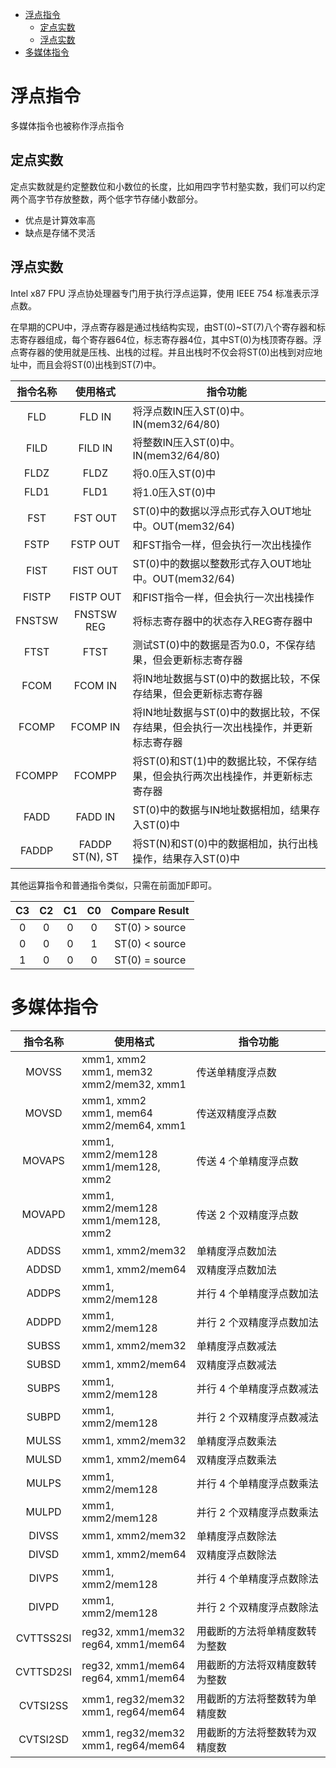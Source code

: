 
<!-- @import "[TOC]" {cmd="toc" depthFrom=1 depthTo=6 orderedList=false} -->

<!-- code_chunk_output -->

- [浮点指令](#浮点指令)
  - [定点实数](#定点实数)
  - [浮点实数](#浮点实数)
- [多媒体指令](#多媒体指令)

<!-- /code_chunk_output -->


# 浮点指令

多媒体指令也被称作浮点指令

## 定点实数

定点实数就是约定整数位和小数位的长度，比如用四字节村塾实数，我们可以约定两个高字节存放整数，两个低字节存储小数部分。
* 优点是计算效率高
* 缺点是存储不灵活

## 浮点实数

Intel x87 FPU 浮点协处理器专门用于执行浮点运算，使用 IEEE 754 标准表示浮点数。

在早期的CPU中，浮点寄存器是通过栈结构实现，由ST(0)~ST(7)八个寄存器和标志寄存器组成，每个寄存器64位，标志寄存器4位，其中ST(0)为栈顶寄存器。浮点寄存器的使用就是压栈、出栈的过程。并且出栈时不仅会将ST(0)出栈到对应地址中，而且会将ST(0)出栈到ST(7)中。

| 指令名称 | 使用格式 | 指令功能 |
| :----: | :----: | ---- |
| FLD | FLD IN | 将浮点数IN压入ST(0)中。IN(mem32/64/80) |
| FILD | FILD IN | 将整数IN压入ST(0)中。IN(mem32/64/80) |
| FLDZ | FLDZ | 将0.0压入ST(0)中 |
| FLD1 | FLD1 | 将1.0压入ST(0)中 |
| FST | FST OUT | ST(0)中的数据以浮点形式存入OUT地址中。OUT(mem32/64) |
| FSTP | FSTP OUT | 和FST指令一样，但会执行一次出栈操作 |
| FIST | FIST OUT | ST(0)中的数据以整数形式存入OUT地址中。OUT(mem32/64) |
| FISTP | FISTP OUT | 和FIST指令一样，但会执行一次出栈操作 |
| FNSTSW | FNSTSW REG | 将标志寄存器中的状态存入REG寄存器中 |
| FTST | FTST | 测试ST(0)中的数据是否为0.0，不保存结果，但会更新标志寄存器 |
| FCOM | FCOM IN | 将IN地址数据与ST(0)中的数据比较，不保存结果，但会更新标志寄存器 |
| FCOMP | FCOMP IN | 将IN地址数据与ST(0)中的数据比较，不保存结果，但会执行一次出栈操作，并更新标志寄存器 |
| FCOMPP | FCOMPP | 将ST(0)和ST(1)中的数据比较，不保存结果，但会执行两次出栈操作，并更新标志寄存器 |
| FADD | FADD IN | ST(0)中的数据与IN地址数据相加，结果存入ST(0)中 |
| FADDP | FADDP ST(N), ST | 将ST(N)和ST(0)中的数据相加，执行出栈操作，结果存入ST(0)中 |

其他运算指令和普通指令类似，只需在前面加F即可。

| C3 | C2 | C1 | C0 | Compare Result |
| :----: | :----: | :----: | :----: | :----: |
| 0 | 0 | 0 | 0 | ST(0) > source |
| 0 | 0 | 0 | 1 | ST(0) < source |
| 1 | 0 | 0 | 0 | ST(0) = source |

# 多媒体指令

| 指令名称 | 使用格式 | 指令功能 |
| :----: | ---- | ---- |
| MOVSS | xmm1, xmm2 <br> xmm1, mem32 <br> xmm2/mem32, xmm1 | 传送单精度浮点数 |
| MOVSD | xmm1, xmm2 <br> xmm1, mem64 <br> xmm2/mem64, xmm1 | 传送双精度浮点数 |
| MOVAPS | xmm1, xmm2/mem128 <br> xmm1/mem128, xmm2 | 传送 4 个单精度浮点数 |
| MOVAPD | xmm1, xmm2/mem128 <br> xmm1/mem128, xmm2 | 传送 2 个双精度浮点数 |
| ADDSS | xmm1, xmm2/mem32 | 单精度浮点数加法 |
| ADDSD | xmm1, xmm2/mem64 | 双精度浮点数加法 |
| ADDPS | xmm1, xmm2/mem128 | 并行 4 个单精度浮点数加法 |
| ADDPD | xmm1, xmm2/mem128 | 并行 2 个双精度浮点数加法 |
| SUBSS | xmm1, xmm2/mem32 | 单精度浮点数减法 |
| SUBSD | xmm1, xmm2/mem64 | 双精度浮点数减法 |
| SUBPS | xmm1, xmm2/mem128 | 并行 4 个单精度浮点数减法 |
| SUBPD | xmm1, xmm2/mem128 | 并行 2 个双精度浮点数减法 |
| MULSS | xmm1, xmm2/mem32 | 单精度浮点数乘法 |
| MULSD | xmm1, xmm2/mem64 | 双精度浮点数乘法 |
| MULPS | xmm1, xmm2/mem128 | 并行 4 个单精度浮点数乘法 |
| MULPD | xmm1, xmm2/mem128 | 并行 2 个双精度浮点数乘法 |
| DIVSS | xmm1, xmm2/mem32 | 单精度浮点数除法 |
| DIVSD | xmm1, xmm2/mem64 | 双精度浮点数除法 |
| DIVPS | xmm1, xmm2/mem128 | 并行 4 个单精度浮点数除法 |
| DIVPD | xmm1, xmm2/mem128 | 并行 2 个双精度浮点数除法 |
| CVTTSS2SI | reg32, xmm1/mem32 <br> reg64, xmm1/mem64 | 用截断的方法将单精度数转为整数 |
| CVTTSD2SI | reg32, xmm1/mem64 <br> reg64, xmm1/mem64  | 用截断的方法将双精度数转为整数 |
| CVTSI2SS | xmm1, reg32/mem32 <br> xmm1, reg64/mem64 | 用截断的方法将整数转为单精度数 |
| CVTSI2SD | xmm1, reg32/mem32 <br> xmm1, reg64/mem64 | 用截断的方法将整数转为双精度数 |